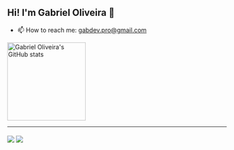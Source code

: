 ## Hi! I'm Gabriel Oliveira  👋

- 📫 How to reach me: <gabdev.pro@gmail.com>

<div>
<a href="https://github.com/gaoliveira21">
  <img height="180em" src="https://github-readme-stats.vercel.app/api?username=gaoliveira21&show_icons=true&theme=dracula&include_all_commits=true&count_private=true" alt="Gabriel Oliveira's GitHub stats" />
</div>

---

<div style="margin-top: 20px">
<a href="mailto:gaoliveira211999@gmail.com"><img src="https://img.shields.io/badge/-Gmail-%23333?style=for-the-badge&logo=gmail&logoColor=white" target="_blank"></a>
<a href="https://www.linkedin.com/in/gabriel-jos%C3%A9-de-oliveira-633962197/" target="_blank"><img src="https://img.shields.io/badge/-LinkedIn-%230077B5?style=for-the-badge&logo=linkedin&logoColor=white" target="_blank"></a> 
</div>
